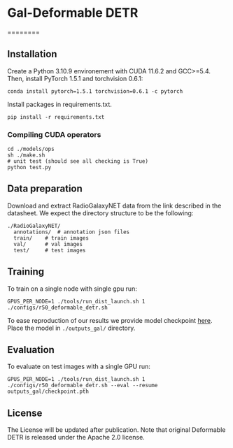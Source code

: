 # Gal-Deformable DETR
========

## Installation
Create a Python 3.10.9 environement with CUDA 11.6.2 and GCC>=5.4.
Then, install PyTorch 1.5.1 and torchvision 0.6.1:
```
conda install pytorch=1.5.1 torchvision=0.6.1 -c pytorch
```
  
Install packages in requirements.txt.
```
pip install -r requirements.txt
```

### Compiling CUDA operators
```
cd ./models/ops
sh ./make.sh
# unit test (should see all checking is True)
python test.py
```

## Data preparation

Download and extract RadioGalaxyNET data from the link described in the datasheet.
We expect the directory structure to be the following:
```
./RadioGalaxyNET/
  annotations/  # annotation json files
  train/    # train images
  val/      # val images
  test/     # test images
```

## Training

To train on a single node with single gpu run:
```
GPUS_PER_NODE=1 ./tools/run_dist_launch.sh 1 ./configs/r50_deformable_detr.sh
```
To ease reproduction of our results we provide model checkpoint [here](). 
Place the model in `./outputs_gal/` directory.

## Evaluation
To evaluate on test images with a single GPU run:
```
GPUS_PER_NODE=1 ./tools/run_dist_launch.sh 1 ./configs/r50_deformable_detr.sh --eval --resume outputs_gal/checkpoint.pth
```
## License
The License will be updated after publication. Note that original Deformable DETR is released under the Apache 2.0 license.
